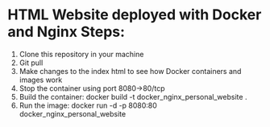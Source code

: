 # HTML Website deployed with Docker and Nginx Steps:
1. Clone this repository in your machine
2. Git pull
3. Make changes to the index html to see how Docker containers and images work
4. Stop the container using port 8080->80/tcp
5. Build the container: docker build -t docker_nginx_personal_website .
6. Run the image: docker run -d -p 8080:80  docker_nginx_personal_website